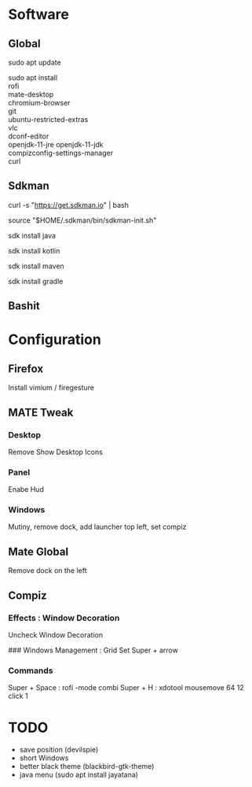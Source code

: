 # Software

## Global
sudo apt update

sudo apt install \
rofi \
mate-desktop \
chromium-browser \
git \
ubuntu-restricted-extras \
vlc \
dconf-editor \
openjdk-11-jre openjdk-11-jdk \
compizconfig-settings-manager \
curl

## Sdkman
  curl -s "https://get.sdkman.io" | bash 
  
  source "$HOME/.sdkman/bin/sdkman-init.sh"
  
  sdk install java
  
  sdk install kotlin
  
  sdk install maven
  
  sdk install gradle
 
  
  
## Bashit


# Configuration
## Firefox
Install vimium / firegesture

## MATE Tweak
### Desktop 
Remove Show Desktop Icons

### Panel
Enabe Hud

### Windows
Mutiny, remove dock, add launcher top left, set compiz

## Mate Global
Remove dock on the left

## Compiz

### Effects : Window Decoration
Uncheck Window Decoration

### Windows Management : Grid
Set Super + arrow

### Commands
Super + Space : rofi -mode combi
Super + H : xdotool mousemove 64 12 click 1

# TODO
* save position (devilspie)
* short Windows 
* better black theme (blackbird-gtk-theme)
* java menu (sudo apt install jayatana)







